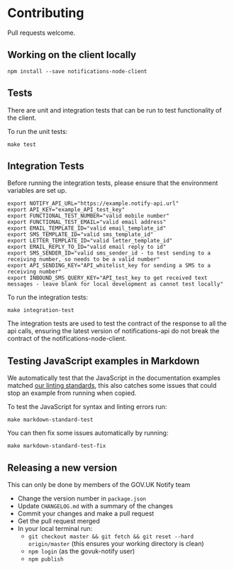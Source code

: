 # Contributing

Pull requests welcome.

## Working on the client locally

`npm install --save notifications-node-client`

## Tests

There are unit and integration tests that can be run to test functionality of the client.

To run the unit tests:

`make test`

## Integration Tests

Before running the integration tests, please ensure that the environment variables are set up.

```
export NOTIFY_API_URL="https://example.notify-api.url"
export API_KEY="example_API_test_key"
export FUNCTIONAL_TEST_NUMBER="valid mobile number"
export FUNCTIONAL_TEST_EMAIL="valid email address"
export EMAIL_TEMPLATE_ID="valid email_template_id"
export SMS_TEMPLATE_ID="valid sms_template_id"
export LETTER_TEMPLATE_ID="valid letter_template_id"
export EMAIL_REPLY_TO_ID="valid email reply to id"
export SMS_SENDER_ID="valid sms_sender_id - to test sending to a receiving number, so needs to be a valid number"
export API_SENDING_KEY="API_whitelist_key for sending a SMS to a receiving number"
export INBOUND_SMS_QUERY_KEY="API_test_key to get received text messages - leave blank for local development as cannot test locally"
```


To run the integration tests:

`make integration-test`

The integration tests are used to test the contract of the response to all the api calls, ensuring the latest version of notifications-api do not break the contract of the notifications-node-client.

## Testing JavaScript examples in Markdown

We automatically test that the JavaScript in the documentation examples matched [our linting standards](https://gds-way.cloudapps.digital/manuals/programming-languages/nodejs/#source-formatting-and-linting),
this also catches some issues that could stop an example from running when copied.

To test the JavaScript for syntax and linting errors run:

`make markdown-standard-test`

You can then fix some issues automatically by running:

`make markdown-standard-test-fix`

## Releasing a new version

This can only be done by members of the GOV.UK Notify team

- Change the version number in `package.json`
- Update `CHANGELOG.md` with a summary of the changes
- Commit your changes and make a pull request
- Get the pull request merged
- In your local terminal run:
  - `git checkout master && git fetch && git reset --hard origin/master` (this ensures your working directory is clean)
  - `npm login` (as the govuk-notify user)
  - `npm publish`
